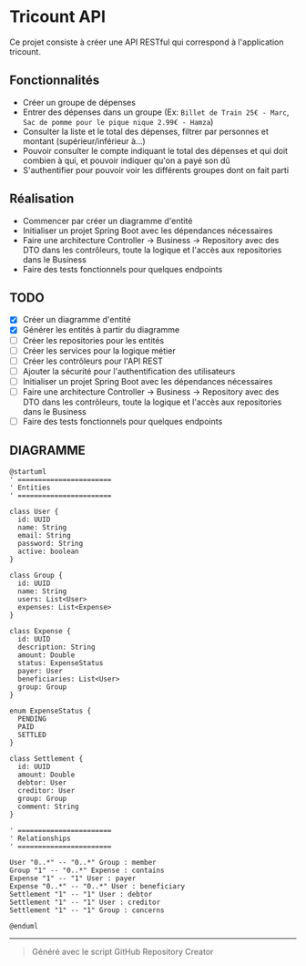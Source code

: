 # Tricount API

Ce projet consiste à créer une API RESTful qui correspond à l'application tricount.

## Fonctionnalités

- Créer un groupe de dépenses
- Entrer des dépenses dans un groupe (Ex: `Billet de Train 25€ - Marc`, `Sac de pomme pour le pique nique 2.99€ - Hamza`)
- Consulter la liste et le total des dépenses, filtrer par personnes et montant (supérieur/inférieur à...)
- Pouvoir consulter le compte indiquant le total des dépenses et qui doit combien à qui, et pouvoir indiquer qu'on a payé son dû
- S'authentifier pour pouvoir voir les différents groupes dont on fait parti

## Réalisation

- Commencer par créer un diagramme d'entité
- Initialiser un projet Spring Boot avec les dépendances nécessaires
- Faire une architecture Controller -> Business -> Repository avec des DTO dans les contrôleurs, toute la logique et l'accès aux repositories dans le Business
- Faire des tests fonctionnels pour quelques endpoints

## TODO

- [x] Créer un diagramme d'entité
- [x] Générer les entités à partir du diagramme
- [ ] Créer les repositories pour les entités
- [ ] Créer les services pour la logique métier
- [ ] Créer les contrôleurs pour l'API REST
- [ ] Ajouter la sécurité pour l'authentification des utilisateurs
- [ ] Initialiser un projet Spring Boot avec les dépendances nécessaires
- [ ] Faire une architecture Controller -> Business -> Repository avec des DTO dans les contrôleurs, toute la logique et l'accès aux repositories dans le Business
- [ ] Faire des tests fonctionnels pour quelques endpoints

## DIAGRAMME

```plantuml
@startuml
' =======================
' Entities
' =======================

class User {
  id: UUID
  name: String
  email: String
  password: String
  active: boolean
}

class Group {
  id: UUID
  name: String
  users: List<User>
  expenses: List<Expense>
}

class Expense {
  id: UUID
  description: String
  amount: Double
  status: ExpenseStatus
  payer: User
  beneficiaries: List<User>
  group: Group
}

enum ExpenseStatus {
  PENDING
  PAID
  SETTLED
}

class Settlement {
  id: UUID
  amount: Double
  debtor: User
  creditor: User
  group: Group
  comment: String
}

' =======================
' Relationships
' =======================

User "0..*" -- "0..*" Group : member
Group "1" -- "0..*" Expense : contains
Expense "1" -- "1" User : payer
Expense "0..*" -- "0..*" User : beneficiary
Settlement "1" -- "1" User : debtor
Settlement "1" -- "1" User : creditor
Settlement "1" -- "1" Group : concerns

@enduml
```

---

> Généré avec le script GitHub Repository Creator
